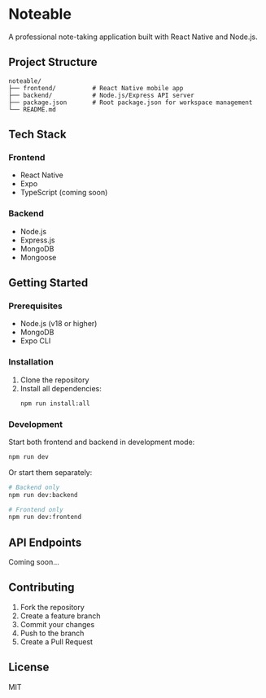 # Noteable

A professional note-taking application built with React Native and Node.js.

## Project Structure

```
noteable/
├── frontend/          # React Native mobile app
├── backend/           # Node.js/Express API server
├── package.json       # Root package.json for workspace management
└── README.md
```

## Tech Stack

### Frontend
- React Native
- Expo
- TypeScript (coming soon)

### Backend
- Node.js
- Express.js
- MongoDB
- Mongoose

## Getting Started

### Prerequisites
- Node.js (v18 or higher)
- MongoDB
- Expo CLI

### Installation

1. Clone the repository
2. Install all dependencies:
   ```bash
   npm run install:all
   ```

### Development

Start both frontend and backend in development mode:
```bash
npm run dev
```

Or start them separately:
```bash
# Backend only
npm run dev:backend

# Frontend only
npm run dev:frontend
```

## API Endpoints

Coming soon...

## Contributing

1. Fork the repository
2. Create a feature branch
3. Commit your changes
4. Push to the branch
5. Create a Pull Request

## License

MIT
